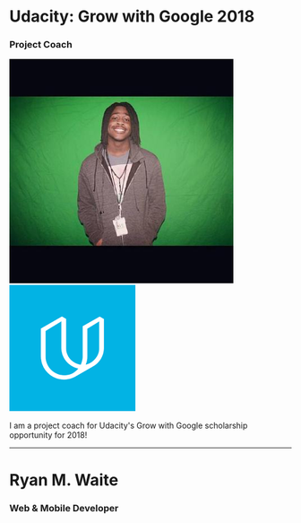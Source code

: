 # Udacity: Grow with Google 2018
### Project Coach

![Me](img/me_dev.jpg)
![Udacity Logo](img/udacity-2.png)


I am a project coach for Udacity's Grow with Google scholarship opportunity for 2018!

---
# Ryan M. Waite
### Web & Mobile Developer
